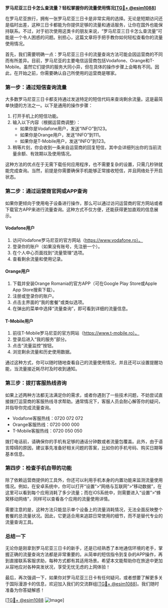 **罗马尼亚三日卡怎么查流量？轻松掌握你的流量使用情况[[TG💪+ @esim1088](https://t.me/s/esim1088)]**

在罗马尼亚旅行，拥有一张罗马尼亚三日卡是非常实用的选择。无论是短期访问还是临时出差，这种三日卡都能为你提供足够的流量和通话服务，让你在国外也能保持联系。不过，对于初次使用这类卡的朋友来说，“罗马尼亚三日卡怎么查流量”可能是一个令人困惑的问题。别担心，这篇文章将手把手教你如何轻松查看你的流量使用情况。

首先，我们需要明确一点：罗马尼亚三日卡的流量查询方法可能会因运营商的不同而有所差异。目前，罗马尼亚的主要电信运营商包括Vodafone、Orange和T-Mobile。虽然它们提供的服务大同小异，但在具体的操作步骤上会略有不同。因此，在开始之前，你需要确认自己所使用的运营商是哪家。

### **第一步：通过短信查询流量**

大多数罗马尼亚三日卡都支持通过发送特定的短信代码来查询剩余流量。这是最简单快捷的方法之一。以下是通用的操作步骤：

1. 打开手机上的短信功能。
2. 输入以下内容（根据运营商调整）：
   - 如果你是Vodafone用户，发送“INFO”到123。
   - 如果你是Orange用户，发送“INFO”到111。
   - 如果你是T-Mobile用户，发送“INFO”到123。
3. 稍等片刻，你会收到一条来自运营商的回复短信，其中会详细列出你的当前流量余额、有效期以及使用情况。

这种方法的优点在于无需下载任何应用程序，也不需要复杂的设置，只需几秒钟就能完成查询。当然，前提是你需要确保手机能够正常接收短信，并且网络处于开启状态。

### **第二步：通过运营商官网或APP查询**

如果你更倾向于使用电子设备进行操作，那么可以通过访问运营商的官方网站或者下载官方APP来进行流量查询。这种方式不仅方便，还能获得更加直观的信息展示。

#### **Vodafone用户**
1. 访问Vodafone罗马尼亚的官方网站（https://www.vodafone.ro）。
2. 登录你的账户（如果没有账号，先注册一个）。
3. 在个人中心页面找到“流量管理”选项。
4. 查看剩余流量和使用记录。

#### **Orange用户**
1. 下载并安装Orange Romania的官方APP（可在Google Play Store或Apple App Store搜索下载）。
2. 注册或登录你的账户。
3. 点击主界面的“我的套餐”或类似选项。
4. 在弹出的菜单中选择“流量查询”，即可看到详细的流量信息。

#### **T-Mobile用户**
1. 前往T-Mobile罗马尼亚的官方网站（https://www.t-mobile.ro）。
2. 登录后进入“我的服务”部分。
3. 点击“流量监控”按钮。
4. 浏览剩余流量和历史使用数据。

通过这种方式，你可以随时随地查看自己的流量使用情况，并且还可以设置提醒功能，当流量接近耗尽时及时收到通知。

### **第三步：拨打客服热线咨询**

如果上述两种方法都无法满足你的需求，或者你遇到了一些技术问题，不妨尝试直接拨打运营商的客服热线寻求帮助。通常情况下，客服人员会耐心解答你的疑问，并指导你完成流量查询。

- Vodafone客服热线：0720 072 072
- Orange客服热线：0720 000 000
- T-Mobile客服热线：0720 050 050

拨打电话前，请确保你的手机有足够的通话分钟数或者流量包覆盖。此外，由于语言障碍的原因，建议事先准备好相关问题的答案，比如你的手机号码、购买日期等基本信息。

### **第四步：检查手机自带的功能**

除了依赖运营商提供的工具外，你还可以利用手机本身的内置功能来监测流量使用情况。例如，在安卓系统中，你可以打开“设置”>“网络与互联网”>“移动数据”，在这里可以看到每个应用消耗了多少流量；而在iOS系统中，则需要进入“设置”>“蜂窝移动网络”，同样可以查看各个应用的流量使用详情。

需要注意的是，这种方法只能显示单个设备上的流量消耗情况，无法全面反映整个套餐的总流量状况。因此，它更适合用来追踪日常使用的细节，而不是替代专业的流量查询工具。

### **总结一下**

无论你是刚拿到罗马尼亚三日卡的新手，还是已经熟悉了本地通信环境的老手，掌握正确的流量查询方法都是非常重要的。从简单的短信指令到复杂的APP操作，再到直接联系客服求助，每种方式都有其适用场景。希望本文能帮助你在旅途中更加从容地应对各种突发状况，享受无忧无虑的上网体验！

最后，再次强调一下，如果你对罗马尼亚三日卡有任何疑问，或者想要了解更多关于国际漫游卡的信息，欢迎加入我们的交流群组[[TG💪+ @esim1088](https://t.me/s/esim1088)]。我们随时准备为你答疑解惑！

[[TG💪+ @esim1088](https://t.me/s/esim1088) ![Image](https://i.postimg.cc/4NQfJmqS/Snipaste-2025-05-13-00-14-12.png)]